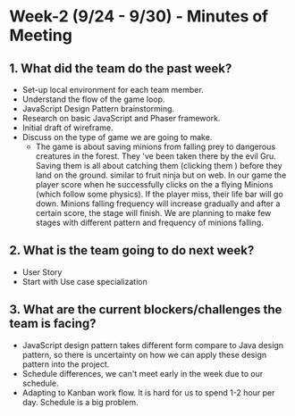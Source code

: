 # Week-2 (9/24 - 9/30) - Minutes of Meeting

## 1.  What did the team do the past week?
* Set-up local environment for each team member.  
* Understand the flow of the game loop.  
* JavaScript Design Pattern brainstorming.  
* Research on basic JavaScript and Phaser framework.  
* Initial draft of wireframe.   
* Discuss on the type of game we are going to make.  
  * The game is about saving minions from falling prey to dangerous creatures in the forest. They 've been taken there by the evil Gru. Saving them is all about catching them (clicking them ) before they land on the ground. similar to fruit ninja but on web. In our game the player score when he successfully clicks on the a flying Minions (which follow some physics). If the player miss, their life bar will go down. Minions falling frequency will increase gradually and after a certain score, the stage will finish. We are planning to make few stages with different pattern and frequency of minions falling.

## 2.  What is the team going to do next week?
* User Story 
* Start with Use case specialization

## 3.  What are the current blockers/challenges the team is facing?
* JavaScript design pattern takes different form compare to Java design pattern, so there is uncertainty on how we can apply these design pattern into the project.
* Schedule differences, we can't meet early in the week due to our schedule.
* Adapting to Kanban work flow. It is hard for us to spend 1-2 hour per day. Schedule is a big problem.
